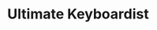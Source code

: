 ---
layout: encrypted
title: Ultimate Keyboardist
tags: notes acc music
src: https://www.jazzpiano.top/

encrypted: d664573faaf29735356778104745844b1c1ca8897407394f898eaa452f32b6b8U2FsdGVkX1++LBmDbDGhEnKlheITJjciEiO3DAFwoCQitnWNuY/5ICyfpb2MTslVxOJ1uKKiQvOX435O94R0wA==
---